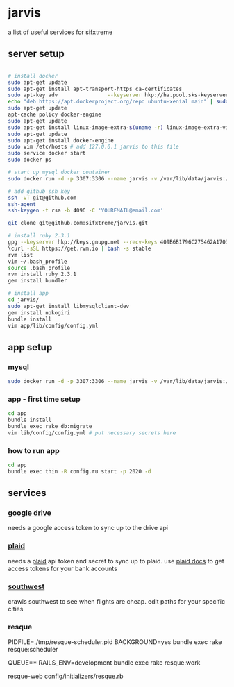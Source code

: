# jarvis

a list of useful services for sifxtreme

## server setup

```bash

# install docker
sudo apt-get update
sudo apt-get install apt-transport-https ca-certificates
sudo apt-key adv                --keyserver hkp://ha.pool.sks-keyservers.net:80                --recv-keys 58118E89F3A912897C070ADBF76221572C52609D
echo "deb https://apt.dockerproject.org/repo ubuntu-xenial main" | sudo tee /etc/apt/sources.list.d/docker.list
sudo apt-get update
apt-cache policy docker-engine
sudo apt-get update
sudo apt-get install linux-image-extra-$(uname -r) linux-image-extra-virtual
sudo apt-get update
sudo apt-get install docker-engine
sudo vim /etc/hosts # add 127.0.0.1 jarvis to this file
sudo service docker start
sudo docker ps

# start up mysql docker container
sudo docker run -d -p 3307:3306 --name jarvis -v /var/lib/data/jarvis:/var/lib/mysql -e MYSQL_ROOT_PASSWORD=root mysql:5.7

# add github ssh key
ssh -vT git@github.com
ssh-agent
ssh-keygen -t rsa -b 4096 -C 'YOUREMAIL@email.com'

git clone git@github.com:sifxtreme/jarvis.git

# install ruby 2.3.1
gpg --keyserver hkp://keys.gnupg.net --recv-keys 409B6B1796C275462A1703113804BB82D39DC0E3
\curl -sSL https://get.rvm.io | bash -s stable
rvm list
vim ~/.bash_profile
source .bash_profile
rvm install ruby 2.3.1
gem install bundler

# install app
cd jarvis/
sudo apt-get install libmysqlclient-dev
gem install nokogiri
bundle install
vim app/lib/config/config.yml
```

## app setup

### mysql

```bash
sudo docker run -d -p 3307:3306 --name jarvis -v /var/lib/data/jarvis:/var/lib/mysql -e MYSQL_ROOT_PASSWORD=root mysql:5.7
```

### app - first time setup
```bash
cd app
bundle install
bundle exec rake db:migrate
vim lib/config/config.yml # put necessary secrets here
```

### how to run app
```bash
cd app
bundle exec thin -R config.ru start -p 2020 -d
```

## services

### [google drive](app/lib/google_drive)

needs a google access token to sync up to the drive api

### [plaid](app/lib/plaid)

needs a [plaid](https://plaid.com/) api token and secret to sync up to plaid. use [plaid docs](https://plaid.com/docs/api/) to get access tokens for your bank accounts

### [southwest](app/lib/southwest)

crawls southwest to see when flights are cheap. edit paths for your specific cities

### resque

PIDFILE=./tmp/resque-scheduler.pid BACKGROUND=yes bundle exec rake resque:scheduler

QUEUE=* RAILS_ENV=development bundle exec rake resque:work

resque-web config/initializers/resque.rb